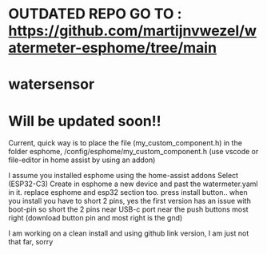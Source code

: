 
# OUTDATED REPO GO TO : https://github.com/martijnvwezel/watermeter-esphome/tree/main
# watersensor


# Will be updated soon!!


Current, quick way is to place the file (my_custom_component.h) in the folder esphome, /config/esphome/my_custom_component.h (use vscode or file-editor in home assist by using an addon)

I assume you installed esphome using the home-assist addons
Select (ESP32-C3)
Create in esphome a new device and past the watermeter.yaml in it. replace esphome and esp32 section too.
press install button..
when you install you have to short 2 pins, yes the first version has an issue with boot-pin so short the 2 pins near USB-c port near the push buttons most right (download button pin and most right is the gnd)




I am working on a clean install and using github link version, I am just not that far, sorry
